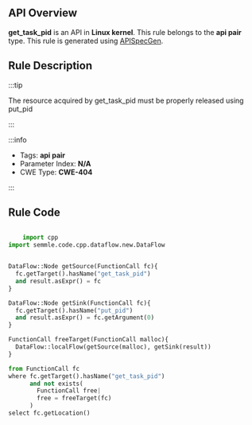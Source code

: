 ---
---


## API Overview
**get_task_pid** is an API in **Linux kernel**. This rule belongs to the **api pair** type. This rule is generated using [APISpecGen](../../tools/APISpecGen).
## Rule Description

:::tip

The resource acquired by get_task_pid must be properly released using put_pid

:::

:::info

- Tags: **api pair**
- Parameter Index: **N/A**
- CWE Type: **CWE-404**

:::

## Rule Code
```python

    import cpp
import semmle.code.cpp.dataflow.new.DataFlow


DataFlow::Node getSource(FunctionCall fc){
  fc.getTarget().hasName("get_task_pid")
  and result.asExpr() = fc
}

DataFlow::Node getSink(FunctionCall fc){
  fc.getTarget().hasName("put_pid")
  and result.asExpr() = fc.getArgument(0)
}

FunctionCall freeTarget(FunctionCall malloc){
  DataFlow::localFlow(getSource(malloc), getSink(result))
}

from FunctionCall fc
where fc.getTarget().hasName("get_task_pid")
      and not exists(
        FunctionCall free| 
        free = freeTarget(fc)
      )
select fc.getLocation()

    
```